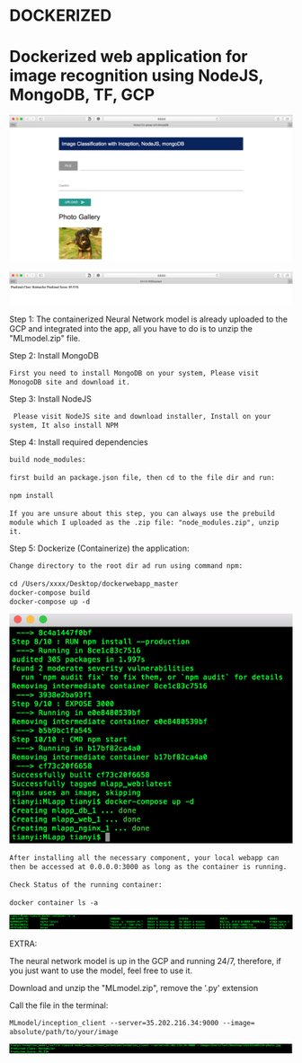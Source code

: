 # DOCKERIZED
#  Dockerized web application for image recognition using NodeJS, MongoDB, TF, GCP


![alt text](https://github.com/sunsuntianyi/webapp/blob/master/demo1.png)

![alt text](https://github.com/sunsuntianyi/webapp/blob/master/demo2.png)


Step 1: The containerized Neural Network model is already uploaded to the GCP and integrated into the app, all you have to do is to unzip the "MLmodel.zip" file. 


Step 2: Install MongoDB 

    First you need to install MongoDB on your system, Please visit MonogoDB site and download it.


Step 3: Install NodeJS 
 
     Please visit NodeJS site and download installer, Install on your system, It also install NPM


Step 4: Install required dependencies

    build node_modules:

    first build an package.json file, then cd to the file dir and run:
    
    npm install     
    
    If you are unsure about this step, you can always use the prebuild module which I uploaded as the .zip file: "node_modules.zip", unzip it.

Step 5: Dockerize (Containerize) the application:

    Change directory to the root dir ad run using command npm:
    
    cd /Users/xxxx/Desktop/dockerwebapp_master
    docker-compose build
    docker-compose up -d

![alt text](https://github.com/sunsuntianyi/dockerwebapp/blob/master/demo0.png)
    
    After installing all the necessary component, your local webapp can then be accessed at 0.0.0.0:3000 as long as the container is running.
    
    Check Status of the running container:
    
    docker container ls -a
    
 ![alt text](https://github.com/sunsuntianyi/dockerwebapp/blob/master/demo1.png)
    
    
EXTRA:

The neural network model is up in the GCP and running 24/7, therefore, if you just want to use the model, feel free to use it.

Download and unzip the "MLmodel.zip", remove the '.py' extension

Call the file in the terminal:

    MLmodel/inception_client --server=35.202.216.34:9000 --image= absolute/path/to/your/image
    
![alt text](https://github.com/sunsuntianyi/webapp/blob/master/demo3.png)
